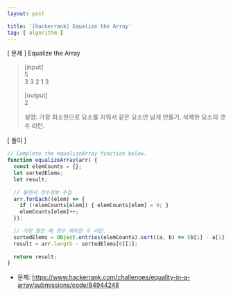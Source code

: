 ```yaml
---
layout: post

title: '[hackerrank] Equalize the Array'
tag: [ algorithm ]
---
```



[ 문제 ] Equalize the Array
  
> [input]  
> 5  
> 3 3 2 1 3  
>  
> [output]  
> 2  
>  
> 설명: 가장 최소한으로 요소를 지워서 같은 요소만 남게 만들기. 삭제한 요소의 갯수 리턴.


[ 풀이 ] 
```javascript
// Complete the equalizeArray function below.
function equalizeArray(arr) {
  const elemCounts = {};
  let sortedElems;
  let result;
  
  // 돌면서 갯수정보 수집
  arr.forEach((elem) => {
    if (!elemCounts[elem]) { elemCounts[elem] = 0; }
    elemCounts[elem]++;
  });

  // 가장 많은 애 갯수 제외한 수 리턴.
  sortedElems = Object.entries(elemCounts).sort((a, b) => (b[1] - a[1]));
  result = arr.length - sortedElems[0][1];
  
  return result;
}
```

* 문제: https://www.hackerrank.com/challenges/equality-in-a-array/submissions/code/84944248

 
